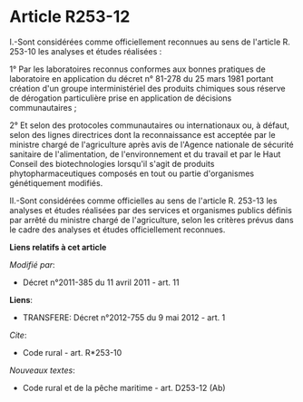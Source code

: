 # Article R253-12

I.-Sont considérées comme officiellement reconnues au sens de l'article R. 253-10 les analyses et études réalisées : 

1° Par les laboratoires reconnus conformes aux bonnes pratiques de laboratoire en application du décret n° 81-278 du 25 mars
1981 portant création d'un groupe interministériel des produits chimiques sous réserve de dérogation particulière prise en
application de décisions communautaires ; 

2° Et selon des protocoles communautaires ou internationaux ou, à défaut, selon des lignes directrices dont la reconnaissance
est acceptée par le ministre chargé de l'agriculture après avis de l'Agence nationale de sécurité sanitaire de
l'alimentation, de l'environnement et du travail et par le Haut Conseil des biotechnologies lorsqu'il s'agit de produits
phytopharmaceutiques composés en tout ou partie d'organismes génétiquement modifiés. 

II.-Sont considérées comme officielles au sens de l'article R. 253-13 les analyses et études réalisées par des services et
organismes publics définis par arrêté du ministre chargé de l'agriculture, selon les critères prévus dans le cadre des
analyses et études officiellement reconnues.

**Liens relatifs à cet article**

_Modifié par_:

  - Décret n°2011-385 du 11 avril 2011 - art. 11

**Liens**:

  - TRANSFERE: Décret n°2012-755 du 9 mai 2012 - art. 1

_Cite_:

  - Code rural - art. R*253-10

_Nouveaux textes_:

  - Code rural et de la pêche maritime - art. D253-12 (Ab)
